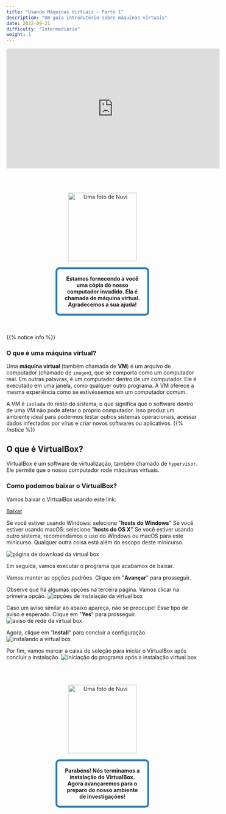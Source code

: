 ```yaml
---
title: "Usando Máquinas Virtuais - Parte 1"
description: "Um guia introdutório sobre máquinas virtuais"
date: 2022-09-21
difficulty: "Intermediário"
weight: 1
---
```


<iframe width="560" height="315" src="https://www.youtube.com/embed/zoutwedSLKI" frameborder="0" allow="accelerometer; autoplay; clipboard-write; encrypted-media; gyroscope; picture-in-picture" allowfullscreen></iframe>

<div style="margin: 1rem;padding: 2rem 2rem;text-align: center;">
    <div style="display: inline-block;padding: 1rem 1rem;vertical-align: middle;">
        <img src="../images/nuvi.PNG?" alt="Uma foto de Nuvi" width="180" height="180" />
    </div>
    <div style="display: inline-block;padding: 1rem 1rem;vertical-align: middle;width:50%;border:5px solid #2980b9;border-radius:10px;font-weight: bold;">
        Estamos fornecendo a você uma cópia do nosso computador invadido. Ela é chamada de máquina virtual. Agradecemos a sua ajuda!
    </div>
</div>

{{% notice info %}}

### O que é uma máquina virtual?

Uma **máquina virtual** (também chamada de **VM**) é um arquivo de computador (chamado de `imagem`), que se comporta como um computador real.
Em outras palavras, é um computador dentro de um computador. Ele é executado em uma janela, como qualquer outro programa.
A VM oferece a mesma experiência como se estivéssemos em um computador comum.

A VM é `isolada` do resto do sistema, o que significa que o software dentro de uma VM não pode afetar o próprio computador.
Isso produz um ambiente ideal para podermos testar outros sistemas operacionais, acessar dados infectados por vírus e criar novos softwares ou aplicativos.
{{% /notice %}}

## O que é VirtualBox?

VirtualBox é um software de virtualização, também chamado de `hypervisor`. Ele permite que o nosso computador rode máquinas virtuais.

### Como podemos baixar o VirtualBox?

Vamos baixar o VirtualBox usando este link:

<a class="my-2 mx-4 btn btn-info" target="_blank" href="https://www.virtualbox.org/wiki/Downloads">
Baixar
</a>

Se você estiver usando Windows: selecione "**hosts do Windows**"
Se você estiver usando macOS: selecione "**hosts do OS X**"
Se você estiver usando outro sistema, recomendamos o uso do Windows ou macOS para este minicurso. Qualquer outra coisa está além do escopo deste minicurso.

![página de download da virtual box](../images/vbox-dlpage-update.PNG?classes=border,shadow)

Em seguida, vamos executar o programa que acabamos de baixar.

Vamos manter as opções padrões. Clique em "**Avançar**" para prosseguir.

Observe que há algumas opções na terceira página. Vamos clicar na primeira opção.
![opções de instalação da virtual box](../images/vbox-install-03.PNG?classes=border,shadow)

Caso um aviso similar ao abaixo apareça, não se preocupe! Esse tipo de aviso é esperado. Clique em "**Yes**" para prosseguir.
![aviso de rede da virtual box](../images/vbox-install-04.PNG?classes=border,shadow)

Agora, clique em "**Install**" para concluir a configuração.
![instalando a virtual box](../images/vbox-install-05.PNG?classes=border,shadow)

Por fim, vamos marcar a caixa de seleção para iniciar o VirtualBox após concluir a instalação.
![iniciação do programa após a instalação virtual box](../images/vbox-install-06.PNG?classes=border,shadow)

<div style="margin: 1rem;padding: 2rem 2rem;text-align: center;">
    <div style="display: inline-block;padding: 1rem 1rem;vertical-align: middle;">
        <img src="../images/nuvi.PNG?" alt="Uma foto de Nuvi" width="180" height="180" />
    </div>
    <div style="display: inline-block;padding: 1rem 1rem;vertical-align: middle;width:50%;border:5px solid #2980b9;border-radius:10px;font-weight: bold;">
        Parabéns! Nós terminamos a instalação do VirtualBox. Agora avançaremos para o preparo do nosso ambiente de investigações!
    </div>
</div>
